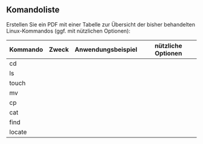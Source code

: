 ## Komandoliste

Erstellen Sie ein PDF mit einer Tabelle zur Übersicht der bisher behandelten Linux-Kommandos (ggf. mit nützlichen Optionen):

| Kommando | Zweck | Anwendungsbeispiel | nützliche Optionen |
|----------|-------|--------------------|--------------------|
| cd       |
| ls       |
| touch    |
| mv       |
| cp       |
| cat      |
| find     |
| locate   |

